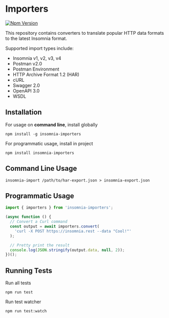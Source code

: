 # Importers

[![Npm Version](https://img.shields.io/npm/v/insomnia-importers.svg)](https://www.npmjs.com/package/insomnia-importers)

This repository contains converters to translate popular HTTP data formats to the latest Insomnia format.

Supported import types include:

- Insomnia v1, v2, v3, v4
- Postman v2.0
- Postman Environment
- HTTP Archive Format 1.2 (HAR)
- cURL
- Swagger 2.0
- OpenAPI 3.0
- WSDL

## Installation

For usage on **command line**, install globally

```shell
npm install -g insomnia-importers
```

For programmatic usage, install in project

```shell
npm install insomnia-importers
```

## Command Line Usage

```shell
insomnia-import /path/to/har-export.json > insomnia-export.json
```

## Programmatic Usage

```ts
import { importers } from 'insomnia-importers';

(async function () {
  // Convert a Curl command
  const output = await importers.convert(
    'curl -X POST https://insomnia.rest --data "Cool!"'
  );

  // Pretty print the result
  console.log(JSON.stringify(output.data, null, 2));
})();
```

## Running Tests

Run all tests

```shell
npm run test
```

Run test watcher

```shell
npm run test:watch
```
